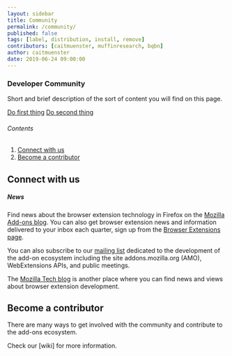 ```yaml
---
layout: sidebar
title: Community
permalink: /community/
published: false
tags: [label, distribution, install, remove]
contributors: [caitmuenster, muffinresearch, bqbn]
author: caitmuenster
date: 2019-06-24 09:00:00
---
```


<!-- Overview Page Hero Banner -->

<section class="overview-hero" style="background-image: url({% asset "community-overview-hero-bg.jpg" @optim @path %});">
<div class="module">
<article class="module-content grid-x grid-padding-x">
<div class="cell small-12">
<div class="overview-hero-description" markdown="1">

# Developer Community

Short and brief description of the sort of content you will find on this page.

</div>
<div class="overview-hero-cta">

<a href="/documentation/develop/getting-started-with-web-ext/" class="button">Do first thing</a>
<a href="/documentation/develop/build-an-extension-in-5-minutes" class="button secondary">Do second thing</a>

</div>
</div>
</article>
</div>
</section>

<!-- END: Overview Page Hero Banner -->

<!-- Single Column Body Module -->

<section id="connect-with-us-container" class="module">
<aside class="module-aside table-of-contents" markdown="1">

###### Contents

1. [Connect with us](#connect-with-us-container 'Connect with us')
2. [Become a contributor](#become-a-contributor-container 'Become a contributor')

</aside>
<article class="module-content grid-x grid-padding-x">
<div class="cell small-12" markdown="1">

## Connect with us

##### News

Find news about the browser extension technology in Firefox on the [Mozilla Add-ons blog](https://blog.mozilla.org/addons/). You can also get browser extension news and information delivered to your inbox each quarter, sign up from the [Browser Extensions page](https://blog.mozilla.org/addons/).

You can also subscribe to our [mailing list](https://blog.mozilla.org/addons/) dedicated to the development of the add-on ecosystem including the site addons.mozilla.org (AMO), WebExtensions APIs, and public meetings.

The [Mozilla Tech blog](https://blog.mozilla.org/addons/) is another place where you can find news and views about browser extension development.

</div>
</article>
</section>

<!-- END: Single Column Body Module -->

<!-- Single Column Body Module -->

<section id="become-a-contributor-container" class="module">
<article class="module-content grid-x grid-padding-x">
<div class="cell small-12" markdown="1">

## Become a contributor

There are many ways to get involved with the community and contribute to the add-ons ecosystem.

Check our [wiki] for more information.

</div>
</article>
</section>

<!-- END: Single Column Body Module -->
